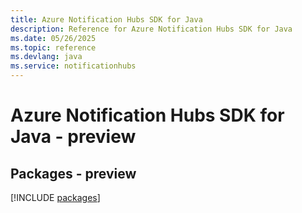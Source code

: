 ```yaml
---
title: Azure Notification Hubs SDK for Java
description: Reference for Azure Notification Hubs SDK for Java
ms.date: 05/26/2025
ms.topic: reference
ms.devlang: java
ms.service: notificationhubs
---
```

# Azure Notification Hubs SDK for Java - preview
## Packages - preview
[!INCLUDE [packages](notification-hubs-index.md)]